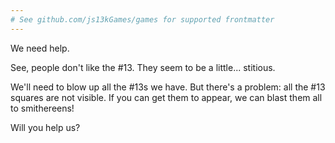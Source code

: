 ```yaml
---
# See github.com/js13kGames/games for supported frontmatter
---
```

We need help.

See, people don't like the #13. They seem to be a little... stitious.

We'll need to blow up all the #13s we have. But there's a problem: all the #13 squares are not
visible. If you can get them to appear, we can blast them all to smithereens!

Will you help us?